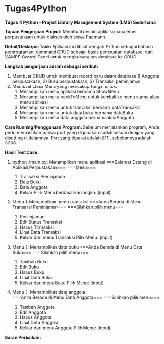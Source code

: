 # Tugas4Python
**Tugas 4 Python - Project Library Management System (LMS) Sederhana**

**Tujuan Pengerjaan Project:**
Membuat desain aplikasi manajemen perpustakaan untuk diakses oleh siswa Pacmann. 

**Detail/Deskripsi Task:**
Aplikasi ini dibuat dengan Python sebagai bahasa pemrograman, command CRUD sebagai basis pembuatan database, dan XAMPP Control Panel untuk menghubungkan database ke CRUD. 

**Langkah pengerjaan adalah sebagai berikut:**
1. Membuat CRUD untuk membuat record baru dalam database 1) Anggota perpustakaan, 2) Buku perpustakaan, 3) Transaksi peminjaman
2. Membuat class Menu yang mencakup fungsi untuk:  
    1) Menampilkan menu aplikasi bernama ShowMenu 
    2) Menampilkan menu backToMenu untuk kembali ke menu utama alias menu aplikasi
    3) Menampilkan menu untuk transaksi bernama dataTransaksi 
    4) Menampilkan menu untuk data buku bernama dataBuku
    5) Menampilkan menu data anggota bernama dataAnggota 

**Cara Running/Penggunaan Program:**
Sebelum menjalankan program, Anda perlu memastikan bahwa port yang digunakan sudah sesuai dengan yang disetting di dalamnya. Port yang dipakai adalah 8111, sebelumnya adalah 3306.
 
**Hasil Test Case:**
1) python .\main.py: Menampilkan menu aplikasi
     ===Selamat Datang di Aplikasi Perpustakaan===
     ===Menu===
     1. Transaksi Peminjaman
     2. Data Buku
     3. Data Anggota
     4. Keluar
     Pilih Menu berdasarkan angka:    (input)
        
2)  Menu 1: Menampilkan menu transaksi 
     ===Anda Berada di Menu Transaksi Peminjaman===
     ===Silahkan pilih menu===
     1. Peminjaman
     2. Edit Status Transaksi
     3. Hapus Transaksi
     4. Lihat Data Transaksi
     5. Keluar dari menu Transaksi
     Pilih Menu:    (input)

3) Menu 2: Menampilkan data buku 
     ===Anda Berada di Menu Data Buku===
     ===Silahkan pilih menu===
     1. Tambah Buku
     2. Edit Buku
     3. Hapus Buku
     4. Lihat Data Buku
     5. Keluar dari menu Buku
     Pilih Menu:    (input)
 
4) Menu 3: Menampilkan data anggota  
     ===Anda Berada di Menu Data Anggota===
     ===Silahkan pilih menu===
     1. Tambah Anggota
     2. Edit Anggota
     3. Hapus Anggota
     4. Lihat Data Anggota
     5. Keluar dari menu Anggota
     Pilih Menu:    (input)
      
**Saran Perbaikan:**

